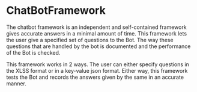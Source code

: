 # ChatBotFramework
The chatbot framework is an independent and self-contained framework gives accurate answers in a minimal amount of time. 
This framework lets the user give a specified set of questions to the Bot. The way these questions that are handled by the bot
is documented and the performance of the Bot is checked. 

This framework works in 2 ways. The user can either specify questions in the XLSS format or in a key-value json format.
Either way, this framework tests the Bot and records the answers given by the same in an accurate manner.
